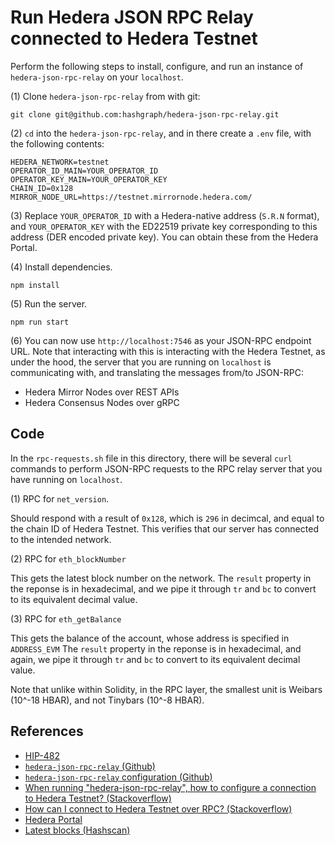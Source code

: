 # Run Hedera JSON RPC Relay connected to Hedera Testnet

Perform the following steps to install, configure, and run
an instance of `hedera-json-rpc-relay` on your `localhost`.

(1)
Clone `hedera-json-rpc-relay` from with git:

```shell
git clone git@github.com:hashgraph/hedera-json-rpc-relay.git
```

(2)
`cd` into the `hedera-json-rpc-relay`, and in there create a `.env` file,
with the following contents:

```dotenv
HEDERA_NETWORK=testnet
OPERATOR_ID_MAIN=YOUR_OPERATOR_ID
OPERATOR_KEY_MAIN=YOUR_OPERATOR_KEY
CHAIN_ID=0x128
MIRROR_NODE_URL=https://testnet.mirrornode.hedera.com/
```

(3)
Replace `YOUR_OPERATOR_ID` with a Hedera-native address (`S.R.N` format),
and `YOUR_OPERATOR_KEY` with the ED22519 private key corresponding to this address
(DER encoded private key).
You can obtain these from the Hedera Portal.

(4)
Install dependencies.

```shell
npm install
```

(5)
Run the server.

```shell
npm run start
```

(6)
You can now use `http://localhost:7546` as your JSON-RPC endpoint URL.
Note that interacting with this is interacting with the Hedera Testnet,
as under the hood, the server that you are running on `localhost`
is communicating with, and translating the messages from/to JSON-RPC:
- Hedera Mirror Nodes over REST APIs
- Hedera Consensus Nodes over gRPC

## Code

In the `rpc-requests.sh` file in this directory,
there will be several `curl` commands to perform JSON-RPC requests to
the RPC relay server that you have running on `localhost`.

(1)
RPC for `net_version`.

Should respond with a result of `0x128`,
which is `296` in decimcal, and equal to the chain ID of Hedera Testnet.
This verifies that our server has connected to the intended network.

(2)
RPC for `eth_blockNumber`

This gets the latest block number on the network.
The `result` property in the reponse is in hexadecimal,
and we pipe it through `tr` and `bc` to convert to its equivalent decimal value.

(3)
RPC for `eth_getBalance`

This gets the balance of the account,
whose address is specified in `ADDRESS_EVM`
The `result` property in the reponse is in hexadecimal,
and again, we pipe it through `tr` and `bc` to convert to its equivalent decimal value.

Note that unlike within Solidity, in the RPC layer,
the smallest unit is Weibars (10^-18 HBAR),
and not Tinybars (10^-8 HBAR).

## References

- [HIP-482](https://hips.hedera.com/hip/hip-482)
- [`hedera-json-rpc-relay` (Github)](https://github.com/hashgraph/hedera-json-rpc-relay/)
- [`hedera-json-rpc-relay` configuration (Github)](https://github.com/hashgraph/hedera-json-rpc-relay/blob/main/docs/configuration.md)
- [When running "hedera-json-rpc-relay", how to configure a connection to Hedera Testnet? (Stackoverflow)](https://stackoverflow.com/q/76069712/194982)
- [How can I connect to Hedera Testnet over RPC? ​(Stackoverflow)](https://stackoverflow.com/q/76153239/194982)
- [Hedera Portal](https://portal.hedera.com/)
- [Latest blocks (Hashscan)](https://hashscan.io/testnet/blocks)

